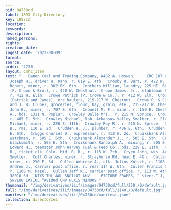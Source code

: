 ```yaml
---
pid: 04730cd
label: 1897 City Directory
key: 1897cd
location: 
keywords: 
description: 
named_persons: 
rights: 
creation_date: 
ingest_date: '2023-08-09'
format: 
source: 
order: '4730'
layout: cmhc_item
text: "   Ganon Coal and Trading Company, W482 A, Hoswen,     CRO 107 CUL  Crosby
  Joseph H., driver H. Kahn, r. 619 E. 4th.  Crosby 8. Burt, r. 422 W. 3d.  Cross
  Robert, miner, r. 302 EK. 6th.  Crothers William, laundry, 225 HE. 6th.  Crowe James
  (P. Crowe & Bro.), r. 420 W. Chestnut.  Crowe James, Jr., stableman P. Crowe & Bro.,
  r. 412 W. Elim.  Crowe Patrick (P. Crowe & Co.), r. 412 W. Elm.  Crowe P. & Bro.
  (Patrick and James), ore haulers, 215-217 W. Chestnut.  Crowe P. & Co. (P. Crowe
  and J. B. Clune), groceries, flour, hay, grain, ete., 215-217 W. Chestnut.  Crowell
  John E., miner, r. 707 E. 6th.  Crowell M. F., miner, r. 150 E. Chestnut.  Crowley
  A., bds. 1311 N. Poplar.  Crowley Belle Mrs., r. 215 N. Spruce.  Crowley John, miner,
  r. 405 E. 5th.  Crowley Michael, lab. Arkansas Valley Smelter, r. 214 W. 2d.  Crowley
  Michael, miner, r. 226 E. 11th.  Crowley Roy R., r. 215 N. Spruce.  Croxon William
  B., rms. 110 E. 2d.  Crudden H. J., plumber, r. 406 E. 6th.  Crudden N. J., r. 406
  E. 6th.  Cruggs Charles D., expressman, r. 413 W. 2d.  Cruikshank Alexander A.,
  watchman, r. 505 E. 5th.  Cruikshank Alexander J., r. 505 E. 5th.  Cruikshank George,
  blacksmith, r. 505 E. 5th.  Cruikshank Randolph A., mining, r. 505 E. 5th.  Cruson
  Edward H., teamster John Harvey Fuel & Feed Co., bds. 229 E. 11th.  Cruzen George
  R., ticket clk. Colo. Mid. R. R., r. 115 W. 7th.  Cryen John, wks. Arkansas Valley
  Smelter.  Cuff Charles, miner, r. Strayhorse Rd, head E. 4th.  Cullane Michael,
  miner, r. 2¥0 E. 3d.  Cullen Ambrose A., clk. Julius Kolsch, r. 1108 N. Hazel.  Cullen
  Andrew J., carrier post office, r. rear 114 W. 6th.  Cullen Francis G., assayer,
  r. 1108 N. Hazel.  Cullen Jeff K., carrier post office, r. 113 W. 4th.     00 SNYO
  38010 SH  ‘NTXS THL AOL SNOILOT ANV     PICTURE FRAMES, “ steer.” J, J, QUIN  =|
  SNVLU0 LATIOL “AVId0d CNV HLXIS MINU09 "
thumbnail: "/img/derivatives/iiif/images/04730cd/full/250,/0/default.jpg"
full: "/img/derivatives/iiif/images/04730cd/full/1140,/0/default.jpg"
manifest: "/img/derivatives/iiif/04730cd/manifest.json"
collection: directories
---
```

